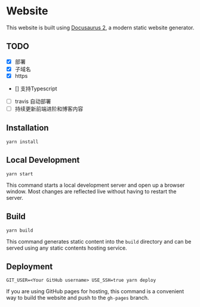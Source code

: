 # Website

This website is built using [Docusaurus 2](https://v2.docusaurus.io/), a modern static website generator.

## TODO

- [x] 部署
- [x] 子域名
- [x] https
- [] 支持Typescript
- [ ] travis 自动部署
- [ ] 持续更新前端进阶和博客内容

## Installation

```console
yarn install
```

## Local Development

```console
yarn start
```

This command starts a local development server and open up a browser window. Most changes are reflected live without having to restart the server.

## Build

```console
yarn build
```

This command generates static content into the `build` directory and can be served using any static contents hosting service.

## Deployment

```console
GIT_USER=<Your GitHub username> USE_SSH=true yarn deploy
```

If you are using GitHub pages for hosting, this command is a convenient way to build the website and push to the `gh-pages` branch.
